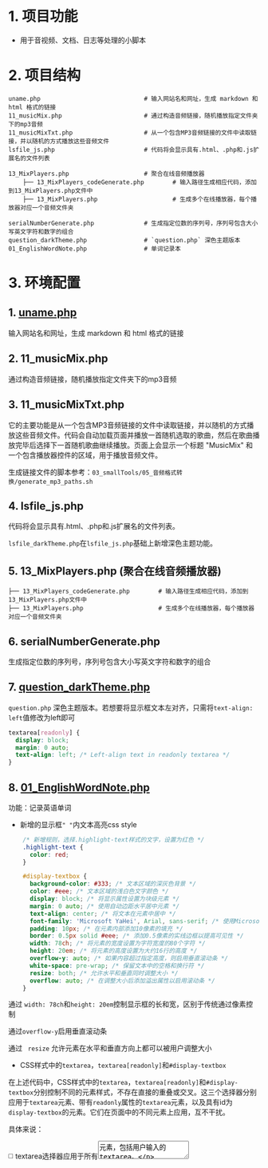 # 1. 项目功能

- 用于音视频、文档、日志等处理的小脚本


# 2. 项目结构

```
uname.php                             # 输入网站名和网址，生成 markdown 和 html 格式的链接
11_musicMix.php                       # 通过构造音频链接，随机播放指定文件夹下的mp3音频
11_musicMixTxt.php                    # 从一个包含MP3音频链接的文件中读取链接，并以随机的方式播放这些音频文件
lsfile_js.php                         # 代码将会显示具有.html、.php和.js扩展名的文件列表

13_MixPlayers.php                     # 聚合在线音频播放器
    ├── 13_MixPlayers_codeGenerate.php        # 输入路径生成相应代码，添加到13_MixPlayers.php文件中
    ├── 13_MixPlayers.php                     # 生成多个在线播放器，每个播放器对应一个音频文件夹

serialNumberGenerate.php              # 生成指定位数的序列号，序列号包含大小写英文字符和数字的组合
question_darkTheme.php                # `question.php` 深色主题版本
01_EnglishWordNote.php                # 单词记录本

```


# 3. 环境配置


## 1. [uname.php](uname.php)

输入网站名和网址，生成 markdown 和 html 格式的链接

## 2. 11_musicMix.php

通过构造音频链接，随机播放指定文件夹下的mp3音频

## 3. 11_musicMixTxt.php

它的主要功能是从一个包含MP3音频链接的文件中读取链接，并以随机的方式播放这些音频文件。代码会自动加载页面并播放一首随机选取的歌曲，然后在歌曲播放完毕后选择下一首随机歌曲继续播放。页面上会显示一个标题 "MusicMix" 和一个包含播放器控件的区域，用于播放音频文件。

生成链接文件的脚本参考：`03_smallTools/05_音频格式转换/generate_mp3_paths.sh`

## 4. lsfile_js.php

代码将会显示具有.html、.php和.js扩展名的文件列表。

`lsfile_darkTheme.php`在`lsfile_js.php`基础上新增深色主题功能。

## 5. 13_MixPlayers.php (聚合在线音频播放器) 

```
├── 13_MixPlayers_codeGenerate.php        # 输入路径生成相应代码，添加到13_MixPlayers.php文件中
├── 13_MixPlayers.php                     # 生成多个在线播放器，每个播放器对应一个音频文件夹

```

## 6. serialNumberGenerate.php

生成指定位数的序列号，序列号包含大小写英文字符和数字的组合


## 7. [question_darkTheme.php](question_darkTheme.php)

`question.php` 深色主题版本。若想要将显示框文本左对齐，只需将`text-align: left`值修改为left即可

```css
textarea[readonly] {
  display: block;
  margin: 0 auto;
  text-align: left; /* Left-align text in readonly textarea */
}
```

## 8. [01_EnglishWordNote.php](01_EnglishWordNote.php)

功能：记录英语单词

- 新增的显示框`" "`内文本高亮css style

```css
    /* 新增规则，选择.highlight-text样式的文字，设置为红色 */
    .highlight-text {
      color: red;
    }

    #display-textbox {
      background-color: #333; /* 文本区域的深灰色背景 */
      color: #eee; /* 文本区域的浅白色文字颜色 */
      display: block; /* 将显示属性设置为块级元素 */
      margin: 0 auto; /* 使用自动边距水平居中元素 */
      text-align: center; /* 将文本在元素中居中 */
      font-family: 'Microsoft YaHei', Arial, sans-serif; /* 使用Microsoft YaHei、Arial或sans-serif作为首选字体 */
      padding: 10px; /* 在元素内部添加10像素的填充 */
      border: 0.5px solid #eee; /* 添加0.5像素的实线边框以提高可见性 */
      width: 78ch; /* 将元素的宽度设置为字符宽度的80个字符 */
      height: 20em; /* 将元素的高度设置为大约16行的高度 */
      overflow-y: auto; /* 如果内容超过指定高度，则启用垂直滚动条 */
      white-space: pre-wrap; /* 保留文本中的空格和换行符 */
      resize: both; /* 允许水平和垂直同时调整大小 */
      overflow: auto; /* 在调整大小后添加溢出属性以启用滚动条 */
    }
```

通过 `width: 78ch`和`height: 20em`控制显示框的长和宽，区别于传统通过像素控制

通过`overflow-y`启用垂直滚动条

通过 ` resize` 允许元素在水平和垂直方向上都可以被用户调整大小
      


- CSS样式中的`textarea`，`textarea[readonly]`和`#display-textbox`

在上述代码中，CSS样式中的`textarea`，`textarea[readonly]`和`#display-textbox`分别控制不同的元素样式，不存在直接的重叠或交叉。这三个选择器分别应用于`textarea`元素、带有`readonly`属性的`textarea`元素，以及具有id为`display-textbox`的元素。它们在页面中的不同元素上应用，互不干扰。

具体来说：

◻️ textarea选择器应用于所有<textarea> 元素，包括用户输入的textarea。

◻️ textarea[readonly]选择器应用于带有readonly属性的<textarea> 元素，使其在只读状态下具有不同的样式。

◻️ #display-textbox选择器应用于具有id为display-textbox的元素，这个元素可能是用于显示内容的div。

因此，这些选择器不会导致样式冲突，各自独立地应用于它们所指定的元素。









